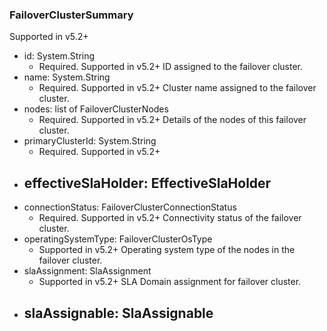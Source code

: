 ### FailoverClusterSummary
Supported in v5.2+

- id: System.String
  - Required. Supported in v5.2+
  ID assigned to the failover cluster.
- name: System.String
  - Required. Supported in v5.2+
  Cluster name assigned to the failover cluster.
- nodes: list of FailoverClusterNodes
  - Required. Supported in v5.2+
  Details of the nodes of this failover cluster.
- primaryClusterId: System.String
  - Required. Supported in v5.2+
- effectiveSlaHolder: EffectiveSlaHolder
  - 
- connectionStatus: FailoverClusterConnectionStatus
  - Required. Supported in v5.2+
  Connectivity status of the failover cluster.
- operatingSystemType: FailoverClusterOsType
  - Supported in v5.2+
  Operating system type of the nodes in the failover cluster.
- slaAssignment: SlaAssignment
  - Supported in v5.2+
  SLA Domain assignment for failover cluster.
- slaAssignable: SlaAssignable
  - 

